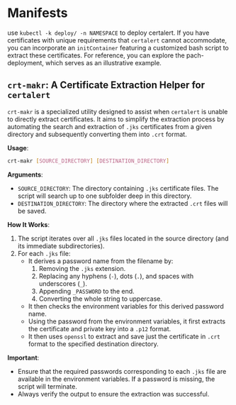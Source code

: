 # Manifests

use `kubectl -k deploy/ -n NAMESPACE` to deploy certalert.
If you have certificates with unique requirements that `certalert` cannot accommodate, you can incorporate an `initContainer` featuring a customized bash script to extract these certificates. For reference, you can explore the pach-deployment, which serves as an illustrative example.

## `crt-makr`: A Certificate Extraction Helper for `certalert`

`crt-makr` is a specialized utility designed to assist when `certalert` is unable to directly extract certificates. It aims to simplify the extraction process by automating the search and extraction of `.jks` certificates from a given directory and subsequently converting them into `.crt` format.

**Usage**:

```sh
crt-makr [SOURCE_DIRECTORY] [DESTINATION_DIRECTORY]
```

**Arguments**:

- `SOURCE_DIRECTORY`: The directory containing `.jks` certificate files. The script will search up to one subfolder deep in this directory.
- `DESTINATION_DIRECTORY`: The directory where the extracted `.crt` files will be saved.

**How It Works**:

1. The script iterates over all `.jks` files located in the source directory (and its immediate subdirectories).
2. For each `.jks` file:
   - It derives a password name from the filename by:
     1. Removing the `.jks` extension.
     2. Replacing any hyphens (`-`), dots (`.`), and spaces with underscores (`_`).
     3. Appending `_PASSWORD` to the end.
     4. Converting the whole string to uppercase.
   - It then checks the environment variables for this derived password name.
   - Using the password from the environment variables, it first extracts the certificate and private key into a `.p12` format.
   - It then uses `openssl` to extract and save just the certificate in `.crt` format to the specified destination directory.

**Important**:

- Ensure that the required passwords corresponding to each `.jks` file are available in the environment variables. If a password is missing, the script will terminate.
- Always verify the output to ensure the extraction was successful.
